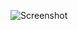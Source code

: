 ![Screenshot](https://raw.githubusercontent.com/Cryakl/Ultimate-RAT-Collection/refs/heads/main/PoisonIvy/Poison%20Ivy%202.3.2/Screenshot.png)
